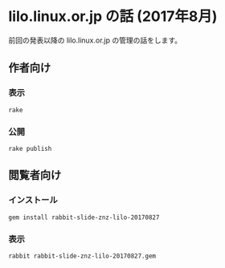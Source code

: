 # lilo.linux.or.jp の話 (2017年8月)

前回の発表以降の lilo.linux.or.jp の管理の話をします。

## 作者向け

### 表示

    rake

### 公開

    rake publish

## 閲覧者向け

### インストール

    gem install rabbit-slide-znz-lilo-20170827

### 表示

    rabbit rabbit-slide-znz-lilo-20170827.gem
